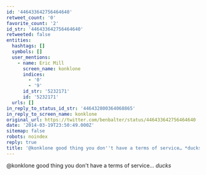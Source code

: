 ```yaml
---
id: '446433642756464640'
retweet_count: '0'
favorite_count: '2'
id_str: '446433642756464640'
retweeted: false
entities:
  hashtags: []
  symbols: []
  user_mentions:
    - name: Eric Mill
      screen_name: konklone
      indices:
        - '0'
        - '9'
      id_str: '5232171'
      id: '5232171'
  urls: []
in_reply_to_status_id_str: '446432800364068865'
in_reply_to_screen_name: konklone
original_url: https://twitter.com/benbalter/status/446433642756464640
date: '2014-03-19T23:50:49.000Z'
sitemap: false
robots: noindex
reply: true
title: '@konklone good thing you don''t have a terms of service… *ducks*'
---
```


@konklone good thing you don't have a terms of service… *ducks*